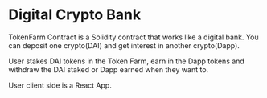 # Digital Crypto Bank

TokenFarm Contract is a Solidity contract that works like a digital bank.
You can deposit one crypto(DAI) and get interest in another crypto(Dapp).

User stakes DAI tokens in the Token Farm, earn in the Dapp tokens and withdraw
the DAI staked or Dapp earned when they want to.

User client side is a React App.
